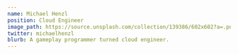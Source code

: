 ```yaml
---
name: Michael Henzl
position: Cloud Engineer
image_path: https://source.unsplash.com/collection/139386/602x602?a=.png
twitter: michaelhenzl
blurb: A gameplay programmer turned cloud engineer.
---
```

